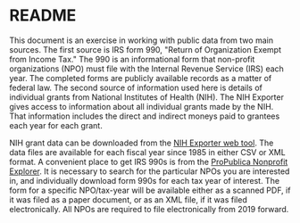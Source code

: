 # README

This document is an exercise in working with public data from two main sources. The first source is IRS form 990, "Return of Organization Exempt from Income Tax." The 990 is an informational form that non-profit organizations (NPO) must file with the Internal Revenue Service (IRS) each year. The completed forms are publicly available records as a matter of federal law. The second source of information used here is details of individual grants from National Institutes of Health (NIH). The NIH Exporter gives access to information about all individual grants made by the NIH. That information includes the direct and indirect moneys paid to grantees each year for each grant. 

NIH grant data can be downloaded from the [NIH Exporter web tool](https://exporter.nih.gov/). The data files are available for each fiscal year since 1985 in either CSV or XML format. A convenient place to get IRS 990s is from the [ProPublica Nonprofit Explorer](https://projects.propublica.org/nonprofits/). It is necessary to search for the particular NPOs you are interested in, and individually download form 990s for each tax year of interest. The form for a specific NPO/tax-year will be available either as a scanned PDF, if it was filed as a paper document, or as an XML file, if it was filed electronically. All NPOs are required to file electronically from 2019 forward. 
